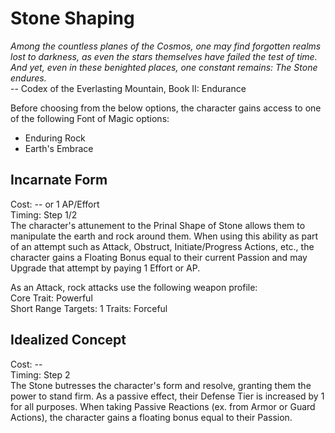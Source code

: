 # Stone Shaping

*Among the countless planes of the Cosmos, one may find forgotten realms lost to darkness, as even the stars themselves have failed the test of time. And yet, even in these benighted places, one constant remains: The Stone endures.*  
-- Codex of the Everlasting Mountain, Book II: Endurance

Before choosing from the below options, the character gains access to one of the following Font of Magic options:
* Enduring Rock
* Earth's Embrace

## Incarnate Form
Cost: -- or 1 AP/Effort    
Timing: Step 1/2  
The character's attunement to the Prinal Shape of Stone allows them to manipulate the earth and rock around them. When using this ability as part of an attempt such as Attack, Obstruct, Initiate/Progress Actions, etc., the character gains a Floating Bonus equal to their current Passion and may Upgrade that attempt by paying 1 Effort or AP.

As an Attack, rock attacks use the following weapon profile:  
Core Trait: Powerful  
Short Range
Targets: 1
Traits: Forceful

## Idealized Concept
Cost: --   
Timing: Step 2  
The Stone butresses the character's form and resolve, granting them the power to stand firm. As a passive effect, their Defense Tier is increased by 1 for all purposes. When taking Passive Reactions (ex. from Armor or Guard Actions), the character gains a floating bonus equal to their Passion.